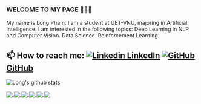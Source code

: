 ### WELCOME TO MY PAGE 👋👋👋
My name is Long Pham. I am a student at UET-VNU, majoring in Artificial Intelligence. I am interested in the following topics: Deep Learning in NLP and Computer Vision. Data Science. Reinforcement Learning.<br>
## 📫 How to reach me: [![Linkedin](https://i.stack.imgur.com/gVE0j.png) LinkedIn](https://www.linkedin.com/in/longpt04/) [![GitHub](https://i.stack.imgur.com/tskMh.png) GitHub](https://github.com/longluv1605)



![Long's github stats](https://github-readme-stats-git-masterrstaa-rickstaa.vercel.app/api?username=longluv1605&show_icons=true&theme=tokyonight&hide=contribs,prs,issues)

<a href="https://github.com/longluv1605/realtime-chat-app/">
  <!-- Change the `github-readme-stats.anuraghazra1.vercel.app` to `github-readme-stats.vercel.app`  -->
  <img align="center" src="https://github-readme-stats.anuraghazra1.vercel.app/api/pin/?username=longluv1605&repo=realtime-chat-app&theme=radical" />
</a>    
<a href="https://github.com/longluv1605/first-web-server/">
  <!-- Change the `github-readme-stats.anuraghazra1.vercel.app` to `github-readme-stats.vercel.app`  -->
  <img align="center" src="https://github-readme-stats.anuraghazra1.vercel.app/api/pin/?username=longluv1605&repo=first-web-server&theme=merko" />
</a>

<a href="https://github.com/longluv1605/Intellius/">
  <!-- Change the `github-readme-stats.anuraghazra1.vercel.app` to `github-readme-stats.vercel.app`  -->
  <img align="center" src="https://github-readme-stats.anuraghazra1.vercel.app/api/pin/?username=longluv1605&repo=Intellius&theme=gruvbox" />
</a>    
<a href="https://github.com/longluv1605/BoombermanGame/">
  <!-- Change the `github-readme-stats.anuraghazra1.vercel.app` to `github-readme-stats.vercel.app`  -->
  <img align="center" src="https://github-readme-stats.anuraghazra1.vercel.app/api/pin/?username=longluv1605&repo=BoombermanGame&theme=dark" />
</a>

<a href="https://github.com/longluv1605/22022604_BTH2/">
  <!-- Change the `github-readme-stats.anuraghazra1.vercel.app` to `github-readme-stats.vercel.app`  -->
  <img align="center" src="https://github-readme-stats.anuraghazra1.vercel.app/api/pin/?username=longluv1605&repo=22022604_BTH2&theme=onedark" />
</a>    

<a href="https://github.com/longluv1605/final-project-Python-DataAnalyst/">
  <!-- Change the `github-readme-stats.anuraghazra1.vercel.app` to `github-readme-stats.vercel.app`  -->
  <img align="center" src="https://github-readme-stats.anuraghazra1.vercel.app/api/pin/?username=longluv1605&repo=final-project-Python-DataAnalyst&theme=tokyonight" />
</a>  
